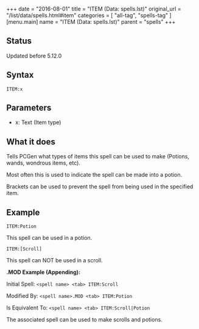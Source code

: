 +++
date = "2016-08-01"
title = "ITEM (Data: spells.lst)"
original_url = "/list/data/spells.html#item"
categories = [ "all-tag", "spells-tag" ]
[menu.main]
    name = "ITEM (Data: spells.lst)"
    parent = "spells"
+++

## Status

Updated before 5.12.0

## Syntax

`ITEM:x`

## Parameters

-   x: Text (Item type)



What it does
------------

Tells PCGen what types of items this spell can be used to make (Potions,
wands, wondrous items, etc).

Most often this is used to indicate the spell can be made into a potion.

Brackets can be used to prevent the spell from being used in the
specified item.

Example
-------

`ITEM:Potion`

This spell can be used in a potion.

`ITEM:[Scroll]`

This spell can NOT be used in a scroll.

**.MOD Example (Appending):**

Initial Spell: `<spell name> <tab> ITEM:Scroll`

Modified By: `<spell name>.MOD <tab> ITEM:Potion`

Is Equivalent To: `<spell name> <tab> ITEM:Scroll|Potion`

The associated spell can be used to make scrolls and potions.

